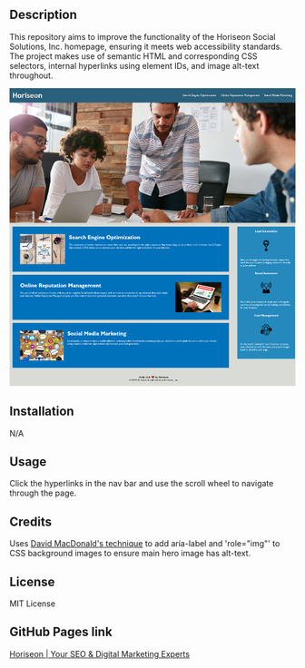 ## Description

This repository aims to improve the functionality of the Horiseon Social Solutions, Inc. homepage, ensuring it meets web accessibility standards. The project makes use of semantic HTML and corresponding CSS selectors, internal hyperlinks using element IDs, and image alt-text throughout. 



![screenshot of Horiseon homepage nav bar and hero image](assets/images/homepage-screenshot.png)


## Installation

N/A

## Usage

Click the hyperlinks in the nav bar and use the scroll wheel to navigate through the page.

## Credits

Uses [David MacDonald's technique](http://www.davidmacd.com/blog/alternate-text-for-css-background-images.html) to add aria-label and 'role="img"' to CSS background images to ensure main hero image has alt-text.

## License

MIT License

## GitHub Pages link

[Horiseon | Your SEO & Digital Marketing Experts](https://zerofloat.github.io/module_1_challenge/)
